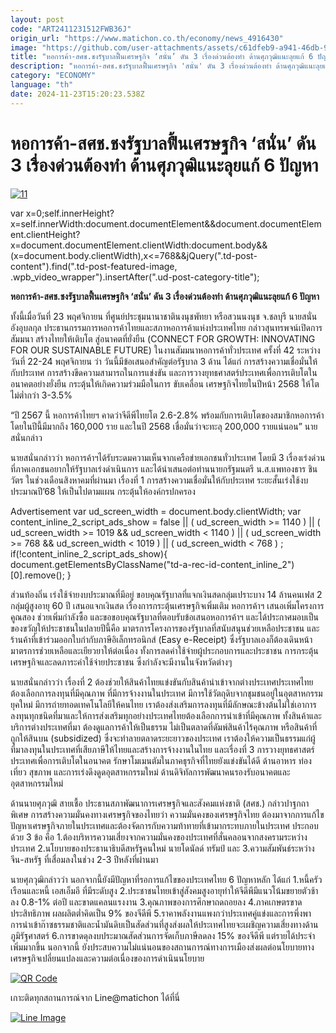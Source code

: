 ```yaml
---
layout: post
code: "ART2411231512FWB36J"
origin_url: "https://www.matichon.co.th/economy/news_4916430"
image: "https://github.com/user-attachments/assets/c61dfeb9-a941-46db-9e9d-fb564eefd19a"
title: "หอการค้า-สศช.ชงรัฐบาลฟื้นเศรษฐกิจ ‘สนั่น’ ดัน 3 เรื่องด่วนต้องทำ ด้านศุภวุฒิแนะลุยแก้ 6 ปัญหา"
description: "หอการค้า-สศช.ชงรัฐบาลฟื้นเศรษฐกิจ 'สนั่น' ดัน 3 เรื่องด่วนต้องทำ ด้านศุภวุฒิแนะลุยแก้ 6 ปัญหา"
category: "ECONOMY"
language: "th"
date: 2024-11-23T15:20:23.538Z
---
```


# หอการค้า-สศช.ชงรัฐบาลฟื้นเศรษฐกิจ ‘สนั่น’ ดัน 3 เรื่องด่วนต้องทำ ด้านศุภวุฒิแนะลุยแก้ 6 ปัญหา

[![](https://www.matichon.co.th/wp-content/uploads/2024/11/11-208.jpg "11")](https://www.matichon.co.th/wp-content/uploads/2024/11/11-208.jpg)

var x=0;self.innerHeight?x=self.innerWidth:document.documentElement&&document.documentElement.clientHeight?x=document.documentElement.clientWidth:document.body&&(x=document.body.clientWidth),x<=768&&jQuery(".td-post-content").find(".td-post-featured-image, .wpb\_video\_wrapper").insertAfter(".ud-post-category-title");

**หอการค้า-สศช.ชงรัฐบาลฟื้นเศรษฐกิจ ‘สนั่น’ ดัน 3 เรื่องด่วนต้องทำ ด้านศุภวุฒิแนะลุยแก้ 6 ปัญหา**

ทั้งนี้เมื่อวันที่ 23 พฤศจิกายน ที่ศูนย์ประชุมนานาชาตินงนุชพัทยา หรือสวนนงนุช จ.ชลบุรี นายสนั่น อังอุบลกุล ประธานกรรมการหอการค้าไทยและสภาหอการค้าแห่งประเทศไทย กล่าวสุนทรพจน์เปิดการสัมมนา สร้างไทยให้เติบโต สู่อนาคตที่ยั่งยืน (CONNECT FOR GROWTH: INNOVATING FOR OUR SUSTAINABLE FUTURE) ในงานสัมมนาหอการค้าทั่วประเทศ ครั้งที่ 42 ระหว่างวันที่ 22-24 พฤศจิกายน ว่า วันนี้มีข้อเสนอสำคัญต่อรัฐบาล 3 ด้าน ได้แก่ การสร้างความเชื่อมั่นให้กับประเทศ การสร้างขีดความสามารถในการแข่งขัน และการวางยุทธศาสตร์ประเทศเพื่อการเติบโตในอนาคตอย่างยั่งยืน กระตุ้นให้เกิดความร่วมมือในการ ขับเคลื่อน เศรษฐกิจไทยในปีหน้า 2568 ให้โตไม่ต่ำกว่า 3-3.5%

“ปี 2567 นี้ หอการค้าไทยฯ คาดว่าจีดีพีไทยโต 2.6-2.8% พร้อมกับการเติบโตของสมาชิกหอการค้า โดยในปีนี้มีมากถึง 160,000 ราย และในปี 2568 เชื่อมั่นว่าจะทะลุ 200,000 รายแน่นอน” นายสนั่นกล่าว

นายสนั่นกล่าวว่า หอการค้าฯได้รับระดมความเห็นจากเครือข่ายเอกชนทั่วประเทศ โดยมี 3 เรื่องเร่งด่วน ที่ภาคเอกชนอยากให้รัฐบาลเร่งดำเนินการ และได้นำเสนอต่อท่านนายกรัฐมนตรี น.ส.แพทองธาร ชินวัตร ในช่วงเดือนสิงหาคมที่ผ่านมา เรื่องที่ 1 การสร้างความเชื่อมั่นให้กับประเทศ ระยะสั้นเร่งใช้งบประมาณปี’68 ให้เป็นไปตามแผน กระตุ้นให้องค์กรปกครอง

Advertisement var ud\_screen\_width = document.body.clientWidth; var content\_inline\_2\_script\_ads\_show = false || ( ud\_screen\_width >= 1140 ) || ( ud\_screen\_width >= 1019 && ud\_screen\_width < 1140 ) || ( ud\_screen\_width >= 768 && ud\_screen\_width < 1019 ) || ( ud\_screen\_width < 768 ) ; if(!content\_inline\_2\_script\_ads\_show){ document.getElementsByClassName("td-a-rec-id-content\_inline\_2")\[0\].remove(); }

ส่วนท้องถิ่น เร่งใช้จ่ายงบประมาณที่มีอยู่ ขอบคุณรัฐบาลที่แจกเงินสดกลุ่มเปราะบาง 14 ล้านคนเฟส 2 กลุ่มผู้สูงอายุ 60 ปี เสนอแจกเงินสด เรื่องการกระตุ้นเศรษฐกิจเพิ่มเติม หอการค้าฯ เสนอเพิ่มโครงการคูณสอง ช่วยเพิ่มกำลังซื้อ และขอขอบคุณรัฐบาลที่ตอบรับข้อเสนอหอการค้าฯ และได้ประกาศมอบเป็นของขวัญให้ประชาชนในปลายปีนี้คือ มาตรการโครงการของรัฐบาลที่สนับสนุนช่วยเหลือประชาชน และร้านค้าที่เข้าร่วมออกใบกำกับภาษีอิเล็กทรอนิกส์ (Easy e-Receipt) ซึ่งรัฐบาลเองก็ต้องเดินหน้ามาตรการช่วยเหลือและเยียวยาให้ต่อเนื่อง ทั้งการลดค่าใช้จ่ายผู้ประกอบการและประชาชน การกระตุ้นเศรษฐกิจและลดภาระค่าใช้จ่ายประชาชน ซึ่งกำลังจะมีงานในจังหวัดต่างๆ

นายสนั่นกล่าวว่า เรื่องที่ 2 ต้องช่วยให้สินค้าไทยแข่งขันกับสินค้านำเข้าจากต่างประเทศประเทศไทยต้องเลือกการลงทุนที่มีคุณภาพ ที่มีการจ้างงานในประเทศ มีการใช้วัตถุดิบจากชุมชนอยู่ในอุตสาหกรรมยุคใหม่ มีการถ่ายทอดเทคโนโลยีให้คนไทย เราต้องส่งเสริมการลงทุนที่มีลักษณะข้างต้นไม่ใช่เอาการลงทุนทุกชนิดที่มาและให้การส่งเสริมทุกอย่างประเทศไทยต้องเลือกการนำเข้าที่มีคุณภาพ ทั้งสินค้าและบริการต่างประเทศที่มา ต้องดูแลการค้าให้เป็นธรรม ไม่เป็นตลาดที่ดัมพ์สินค้าไร้คุณภาพ หรือสินค้าที่ถูกให้สินบน (subsidized) ซึ่งจะทำลายตลาดระยะยาวของประเทศ เราต้องให้ความเป็นธรรมแก่ผู้ที่มาลงทุนในประเทศที่เสียภาษีให้ไทยและสร้างการจ้างงานในไทย และเรื่องที่ 3 การวางยุทธศาสตร์ประเทศเพื่อการเติบโตในอนาคต รักษาโมเมนตัมในภาคธุรกิจที่ไทยยังแข่งขันได้ดี ด้านอาหาร ท่องเที่ยว สุขภาพ และการเร่งดึงดูดอุตสาหกรรมใหม่ ด้านดิจิทัลการพัฒนาคนรองรับอนาคตและอุตสาหกรรมใหม่

ด้านนายศุภวุฒิ สายเชื้อ ประธานสภาพัฒนาการเศรษฐกิจและสังคมแห่งชาติ (สศช.) กล่าวปาฐกถาพิเศษ การสร้างความมั่นคงทางเศรษฐกิจของไทยว่า ความมั่นคงของเศรษฐกิจไทย ต้องมาจากการแก้ไขปัญหาเศรษฐกิจภายในประเทศและต้องจัดการกับความท้าทายที่เข้ามากระทบภายในประเทศ ประกอบด้วย 3 ข้อ คือ 1.ต้องบริหารความเสี่ยงจากความมั่นคงของประเทศที่สั่นคลอนจากสงครามระหว่างประเทศ 2.นโยบายของประธานาธิบดีสหรัฐคนใหม่ นายโดนัลด์ ทรัมป์ และ 3.ความสัมพันธ์ระหว่างจีน-สหรัฐ ที่เสื่อมลงในช่วง 2-3 ปีหลังที่ผ่านมา

นายศุภวุฒิกล่าวว่า นอกจากนี้ยังมีปัญหาที่รอการแก้ไขของประเทศไทย 6 ปัญหาหลัก ได้แก่ 1.หนี้ครัวเรือนและหนี้ เอสเอ็มอี ที่มีระดับสูง 2.ประชาชนไทยเข้าสู่สังคมสูงอายุทำให้จีดีพีมีแนวโน้มขยายตัวช้าลง 0.8-1% ต่อปี และขาดแคลนแรงงาน 3.คุณภาพของการศึกษาถดถอยลง 4.ภาคเกษตรขาดประสิทธิภาพ ผลผลิตต่ำคิดเป็น 9% ของจีดีพี 5.ราคาพลังงานแพงกว่าประเทศคู่แข่งและการพึ่งพาการนำเข้าก๊าซธรรมชาติและน้ำมันดิบเป็นสัดส่วนที่สูงส่งผลให้ประเทศไทยจะเผชิญความเสี่ยงทางด้านภูมิรัฐศาสตร์ 6.การขาดดุลงบประมาณสัดส่วนการจัดเก็บภาษีลดลง 15% ของจีดีพี แต่รายได้ประจำเพิ่มมากขึ้น นอกจากนี้ ยังประสบความไม่แน่นอนของสถานการณ์ทางการเมืองส่งผลต่อนโยบายทางเศรษฐกิจเปลี่ยนแปลงและความต่อเนื่องของการดำเนินนโยบาย

[![QR Code](https://www.matichon.co.th/wp-content/uploads/2023/07/wob1371z.jpg)](https://lin.ee/ht0nDxX)

เกาะติดทุกสถานการณ์จาก Line@matichon ได้ที่นี่

[![Line Image](https://www.matichon.co.th/wp-content/uploads/2023/07/th.png)](https://lin.ee/ht0nDxX)